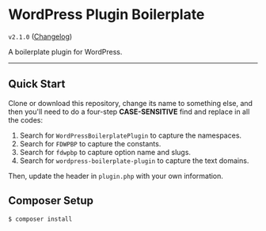 # WordPress Plugin Boilerplate

`v2.1.0` ([Changelog](CHANGELOG.md))

A boilerplate plugin for WordPress.

---

## Quick Start
Clone or download this repository, change its name to something else, and then you'll need to do a four-step **CASE-SENSITIVE** find and replace in all the codes:
1. Search for `WordPressBoilerplatePlugin` to capture the namespaces.
2. Search for `FDWPBP` to capture the constants.
3. Search for `fdwpbp` to capture option name and slugs.
4. Search for `wordpress-boilerplate-plugin` to capture the text domains.

Then, update the header in `plugin.php` with your own information.

## Composer Setup
```
$ composer install
```
